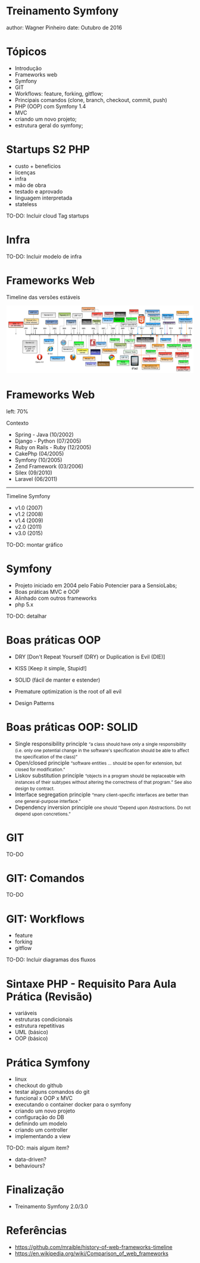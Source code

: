 Treinamento Symfony
========================================================
author: Wagner Pinheiro
date: Outubro de 2016


Tópicos
========================================================

- Introdução
 - Frameworks web
 - Symfony
- GIT
 - Workflows: feature, forking, gitflow;
 - Principais comandos (clone, branch, checkout, commit, push)
- PHP (OOP) com Symfony 1.4
 - MVC
 - criando um novo projeto;
 - estrutura geral do symfony;


Startups S2 PHP
========================================================
- custo + beneficios 
- licenças
- infra 
- mão de obra
- testado e aprovado
- linguagem interpretada 
- stateless

TO-DO: Incluir cloud Tag startups

Infra
========================================================


TO-DO: Incluir modelo de infra


Frameworks Web
========================================================

Timeline das versões estáveis

![The History of Web Frameworks](img/history-of-web-frameworks-timeline.png)

Frameworks Web
========================================================
left: 70%

Contexto
- Spring - Java (10/2002)
- Django - Python (07/2005)
- Ruby on Rails - Ruby (12/2005)
- CakePhp (04/2005)
- Symfony (10/2005) 
- Zend Framework (03/2006)
- Silex (09/2010)
- Laravel (06/2011)

***

Timeline Symfony
- v1.0 (2007)
- v1.2 (2008)
- v1.4 (2009)
- v2.0 (2011)
- v3.0 (2015)

TO-DO: montar gráfico

Symfony
========================================================

- Projeto iniciado em 2004 pelo Fabio Potencier para a SensioLabs;
- Boas práticas MVC e OOP
- Alinhado com outros frameworks
- php 5.x

TO-DO: detalhar


Boas práticas OOP
========================================================

- DRY [Don't Repeat Yourself (DRY) or Duplication is Evil (DIE)]
- KISS [Keep it simple, Stupid!]
- SOLID (fácil de manter e estender)
 
- Premature optimization is the root of all evil
- Design Patterns

Boas práticas OOP: SOLID
========================================================

- Single responsibility principle
<small>“a class should have only a single responsibility (i.e. only one potential change in the software's specification should be able to affect the specification of the class)”</small>
- Open/closed principle
<small>“software entities … should be open for extension, but closed for modification.”</small>
- Liskov substitution principle
<small>“objects in a program should be replaceable with instances of their subtypes without altering the correctness of that program.” See also design by contract.</small>
- Interface segregation principle
<small>“many client-specific interfaces are better than one general-purpose interface.”</small>
- Dependency inversion principle
<small>one should “Depend upon Abstractions. Do not depend upon concretions.”</small>


GIT
========================================================

TO-DO

GIT: Comandos
========================================================

TO-DO


GIT: Workflows
========================================================

- feature
- forking
- gitflow

TO-DO: Incluir diagramas dos fluxos


Sintaxe PHP - Requisito Para Aula Prática (Revisão)
========================================================

- variáveis
- estruturas condicionais
- estrutura repetitivas
- UML (básico)
- OOP (básico)


Prática Symfony
========================================================

- linux
- checkout do github
- testar alguns comandos do git
- funcional x OOP x MVC
- executando o container docker para o symfony
- criando um novo projeto
- configuração do DB
- definindo um modelo
- criando um controller
- implementando a view
 
TO-DO: mais algum item?
- data-driven?
- behaviours?


Finalização
========================================================

- Treinamento Symfony 2.0/3.0


Referências
========================================================

- https://github.com/mraible/history-of-web-frameworks-timeline
- https://en.wikipedia.org/wiki/Comparison_of_web_frameworks
